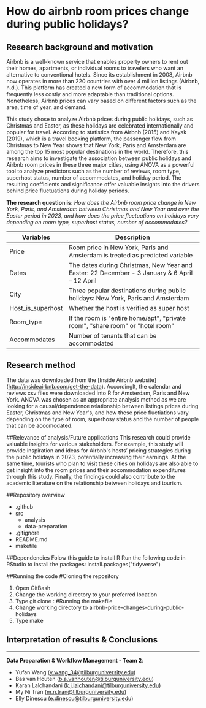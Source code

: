 # How do airbnb room prices change during public holidays?


## Research background and motivation
Airbnb is a well-known service that enables property owners to rent out their homes, apartments, or individual rooms to travelers who want an alternative to conventional hotels. Since its establishment in 2008, Airbnb now operates in more than 220 countries with over 4 million listings (Airbnb, n.d.). This platform has created a new form of accommodation that is frequently less costly and more adaptable than traditional options. Nonetheless, Airbnb prices can vary based on different factors such as the area, time of year, and demand. 

This study chose to analyze Airbnb prices during public holidays, such as Christmas and Easter, as these holidays are celebrated internationally and popular for travel. According to statistics from Airbnb (2015) and Kayak (2019), which is a travel booking platform, the passenger flow from Christmas to New Year shows that New York, Paris and Amsterdam are among the top 15 most popular destinations in the world. Therefore, this research aims to investigate the association between public holidays and Airbnb room prices in these three major cities, using ANOVA as a powerful tool to analyze predictors such as the number of reviews, room type, superhost status, number of accommodates, and holiday period. The resulting coefficients and significance offer valuable insights into the drivers behind price fluctuations during holiday periods. 

**The research question is**: 
*How does the Airbnb room price change in New York, Paris, and Amsterdam between Christmas and New Year and over the Easter period in 2023, and how does the price fluctuations on holidays vary depending on room type, superhost status, number of accommodates?*


| Variables         | Description   |
| -------------     | ------------- |
| Price             | Room price in New York, Paris and Amsterdam is treated as predicted variable |
| Dates             | The dates during Christmas, New Year and Easter: 22 December - 3 January & 6 April – 12 April |
| City              | Three popular destinations during public holidays: New York, Paris and Amsterdam  |
| Host_is_superhost | Whether the host is verified as super host|
| Room_type         | If the room is "entire home/apt", "private room", "share room" or "hotel room" |
| Accommodates      | Number of tenants that can be accommodated |


## Research method
The data was downloaded from the [Inside Airbnb website] (http://insideairbnb.com/get-the-data). Accordinglt, the calendar and reviews csv files were downloaded into R for Amsterdam, Paris and New York. ANOVA was chosen as an appropriate analysis method as we are looking for a causal/dependence relationship between listings prices during Easter, Christmas and New Year's, and how these price fluctiations vary depending on the type of room, superhosy status and the number of people that can be accomodated.

##Relevance of analysis/Future applications
This research could provide valuable insights for various stakeholders. For example, this study will provide inspiration and ideas for Airbnb's hosts’ pricing strategies during the public holidays in 2023, potentially increasing their earnings. At the same time, tourists who plan to visit these cities on holidays are also able to get insight into the room prices and their accommodation expenditures through this study. Finally, the findings could also contribute to the academic literature on the relationship between holidays and tourism.

##Repository overview
- .github
- src
  - analysis
  - data-preparation
- .gitignore
- README.md
- makefile

##Dependencies 
Folow this guide to install R
Run the following code in RStudio to install the packages:
install.packages("tidyverse")

##Running the code
#Cloning the repository
1. Open GitBash
2. Change the working directory to your preferred location
3. Type git clone :
#Running the makefile
1. Change working directory to airbnb-price-changes-during-public-holidays
2. Type make 

## Interpretation of results & Conclusions

------------------------------------------------------------------
**Data Preparation & Workflow Management - Team 2**:
- Yufan Wang (y.wang_34@tilburguniversity.edu)
- Bas van Houten (b.a.vanhouten@tilburguniversity.edu)
- Karan Lalchandani (k.j.lalchandani@tilburguniversity.edu)
- My Ni Tran (m.n.tran@tilburguniversity.edu)
- Elly Dinescu (e.dinescu@tilburguniversity.edu)

